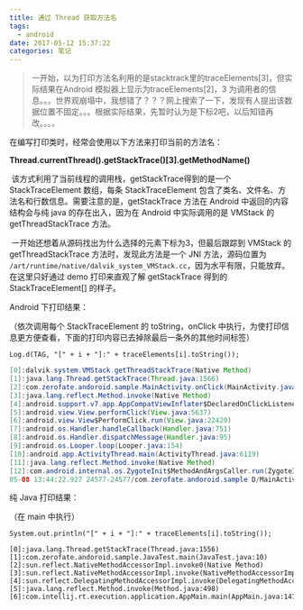 ```yaml
---
title: 通过 Thread 获取方法名
tags:
  - android
date: 2017-05-12 15:37:22
categories: 笔记
---
```


> ​	一开始，以为打印方法名利用的是stacktrack里的traceElements[3]，但实际结果在Android 模拟器上显示为traceElements[2]，3 为调用者的信息。。。世界观崩塌中，我想错了？？？网上搜索了一下，发现有人提出该数据位置不固定。。。根据实际结果，先暂时认为是下标2吧，以后知错再改。。。。

在编写打印类时，经常会使用以下方法来打印当前的方法名：

**Thread.currentThread().getStackTrace()[3].getMethodName()**

​	该方式利用了当前线程的调用栈，getStackTrace得到的是一个 StackTraceElement 数组，每条 StackTraceElement 包含了类名、文件名、方法名和行数信息。需要注意的是，getStackTrace 方法在 Android 中返回的内容结构会与纯 java 的存在出入，因为在 Android 中实际调用的是 VMStack 的 getThreadStackTrace 方法。

​	一开始还想着从源码找出为什么选择的元素下标为3，但最后跟踪到 VMStack 的getThreadStackTrace 方法时，发现此方法是一个 JNI 方法，源码位置为 `/art/runtime/native/dalvik_system_VMStack.cc`，因为水平有限，只能放弃。在这里只好通过 demo 打印来直观了解 getStackTrace 得到的 StackTraceElement[] 的样子。



Android 下打印结果：

（依次调用每个 StackTraceElement 的 toString，onClick 中执行，为使打印信息更方便查看，下面的打印内容已去掉除最后一条外的其他时间标签）

`Log.d(TAG, "[" + i + "]:" + traceElements[i].toString());`

```java
[0]:dalvik.system.VMStack.getThreadStackTrace(Native Method)
[1]:java.lang.Thread.getStackTrace(Thread.java:1566)
[2]:com.zerofate.andoroid.sample.MainActivity.onClick(MainActivity.java:20)
[3]:java.lang.reflect.Method.invoke(Native Method)
[4]:android.support.v7.app.AppCompatViewInflater$DeclaredOnClickListener.onClick(AppCompatViewInflater.java:288)
[5]:android.view.View.performClick(View.java:5637)
[6]:android.view.View$PerformClick.run(View.java:22429)
[7]:android.os.Handler.handleCallback(Handler.java:751)
[8]:android.os.Handler.dispatchMessage(Handler.java:95)
[9]:android.os.Looper.loop(Looper.java:154)
[10]:android.app.ActivityThread.main(ActivityThread.java:6119)
[11]:java.lang.reflect.Method.invoke(Native Method)
[12]:com.android.internal.os.ZygoteInit$MethodAndArgsCaller.run(ZygoteInit.java:886)
05-08 13:44:22.927 24577-24577/com.zerofate.andoroid.sample D/MainActivity: [13]:com.android.internal.os.ZygoteInit.main(ZygoteInit.java:776)

```



纯 Java 打印结果：

（在 main 中执行）

`System.out.println("[" + i + "]:" + traceElements[i].toString());`

```shell
[0]:java.lang.Thread.getStackTrace(Thread.java:1556)
[1]:com.zerofate.andoroid.sample.JavaTest.main(JavaTest.java:10)
[2]:sun.reflect.NativeMethodAccessorImpl.invoke0(Native Method)
[3]:sun.reflect.NativeMethodAccessorImpl.invoke(NativeMethodAccessorImpl.java:62)
[4]:sun.reflect.DelegatingMethodAccessorImpl.invoke(DelegatingMethodAccessorImpl.java:43)
[5]:java.lang.reflect.Method.invoke(Method.java:498)
[6]:com.intellij.rt.execution.application.AppMain.main(AppMain.java:147)
```